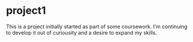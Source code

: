 # project1

This is a project initially started as part of some coursework. I'm continuing to develop it out of curiousity and a desire to expand my skills. 
